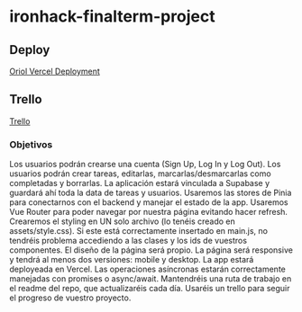 # ironhack-finalterm-project

## Deploy
[Oriol Vercel Deployment](ironhack-finalterm-project-fhcw.vercel.app " Oriol Vercel Deployment ")

## Trello 
[Trello](https://trello.com/invite/b/2xCzSjJW/ATTIf8dae0f8f98172f99903a964c7403d2eD9DB3CFD/final-term " Oriol Trello")

### Objetivos
Los usuarios podrán crearse una cuenta (Sign Up, Log In y Log Out).
Los usuarios podrán crear tareas, editarlas, marcarlas/desmarcarlas como completadas y borrarlas.
La aplicación estará vinculada a Supabase y guardará ahí toda la data de tareas y usuarios.
Usaremos las stores de Pinia para conectarnos con el backend y manejar el estado de la app.
Usaremos Vue Router para poder navegar por nuestra página evitando hacer refresh.
Crearemos el styling en UN solo archivo (lo tenéis creado en assets/style.css). Si este está correctamente insertado en main.js, no tendréis problema accediendo a las clases y los ids de vuestros componentes.
El diseño de la página será propio.
La página será responsive y tendrá al menos dos versiones: mobile y desktop.
La app estará deployeada en Vercel.
Las operaciones asíncronas estarán correctamente manejadas con promises o async/await.
Mantendréis una ruta de trabajo en el readme del repo, que actualizaréis cada día.
Usaréis un trello para seguir el progreso de vuestro proyecto.
